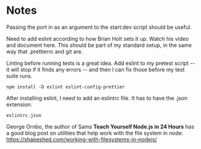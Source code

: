 # Notes

Passing the port in as an argument to the start:dev script should be useful.

Need to add eslint according to how Brian Holt sets it up. Watch his video and document here. This should be part of my standard setup, in the same way that .prettierrc and git are.

Linting before running tests is a great idea. Add eslint to my pretest script -- it will stop if it finds any errors -- and then I can fix those before my test suite runs.

```
npm install -D eslint eslint-config-prettier
```

After installing eslint, I need to add an eslintrc file. It has to have the .json extension:

```
eslintrc.json
```

George Ornbo, the author of Sams **Teach Yourself Node.js in 24 Hours** has a good blog post on utilities that help work with the file system in node:
<https://shapeshed.com/working-with-filesystems-in-nodejs/>
